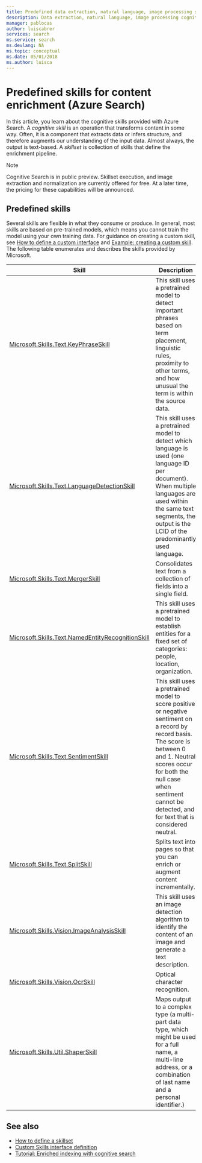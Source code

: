 ```yaml
---
title: Predefined data extraction, natural language, image processing skills (Azure Search) | Microsoft Docs
description: Data extraction, natural language, image processing cognitive skills add semantics and structure to raw content in an Azure Seach pipeline.
manager: pablocas
author: luiscabrer
services: search
ms.service: search
ms.devlang: NA
ms.topic: conceptual
ms.date: 05/01/2018
ms.author: luisca
---
```

# Predefined skills for content enrichment (Azure Search)

In this article, you learn about the cognitive skills provided with Azure Search. A *cognitive skill* is an operation that transforms content in some way. Often, it is a component that extracts data or infers structure, and therefore augments our understanding of the input data. Almost always, the output is text-based. A *skillset* is collection of skills that define the enrichment pipeline. 

> [!NOTE]
> Cognitive Search is in public preview. Skillset execution, and image extraction and normalization are currently offered for free. At a later time, the pricing for these capabilities will be announced. 

## Predefined skills

Several skills are flexible in what they consume or produce. In general, most skills are based on pre-trained models, which means you cannot train the model using your own training data. For guidance on creating a custom skill, see [How to define a custom interface](cognitive-search-custom-skill-interface.md) and [Example: creating a custom skill](cognitive-search-create-custom-skill-example.md). The following table enumerates and describes the skills provided by Microsoft. 

| Skill | Description |
|-------|-------------|
| [Microsoft.Skills.Text.KeyPhraseSkill](cognitive-search-skill-keyphrases.md) | This skill uses a pretrained model to detect important phrases based on term placement, linguistic rules, proximity to other terms, and how unusual the term is within the source data. |
| [Microsoft.Skills.Text.LanguageDetectionSkill](cognitive-search-skill-language-detection.md)  | This skill uses a pretrained model to detect which language is used (one language ID per document). When multiple languages are used within the same text segments, the output is the LCID of the predominantly used language.|
| [Microsoft.Skills.Text.MergerSkill](cognitive-search-skill-textmerger.md) | Consolidates text from a collection of fields into a single field.  |
| [Microsoft.Skills.Text.NamedEntityRecognitionSkill](cognitive-search-skill-named-entity-recognition.md) | This skill uses a pretrained model to establish entities for a fixed set of categories: people, location, organization. |
| [Microsoft.Skills.Text.SentimentSkill](cognitive-search-skill-sentiment.md)  | This skill uses a pretrained model to score positive or negative sentiment on a record by record basis. The score is between 0 and 1. Neutral scores occur for both the null case when sentiment cannot be detected, and for text that is considered neutral.  |
| [Microsoft.Skills.Text.SplitSkill](cognitive-search-skill-textsplit.md) | Splits text into pages so that you can enrich or augment content incrementally. |
| [Microsoft.Skills.Vision.ImageAnalysisSkill](cognitive-search-skill-image-analysis.md) | This skill uses an image detection algorithm to identify the content of an image and generate a text description. |
| [Microsoft.Skills.Vision.OcrSkill](cognitive-search-skill-ocr.md) | Optical character recognition. |
| [Microsoft.Skills.Util.ShaperSkill](cognitive-search-skill-shaper.md) | Maps output to a complex type (a multi-part data type, which might be used for a full name, a multi-line address, or a combination of last name and a personal identifier.) |

## See also

+ [How to define a skillset](cognitive-search-defining-skillset.md)
+ [Custom Skills interface definition](cognitive-search-custom-skill-interface.md)
+ [Tutorial: Enriched indexing with cognitive search](cognitive-search-tutorial-blob.md)